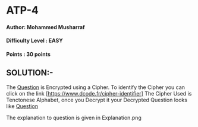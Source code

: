# ATP-4
#### Author: Mohammed Musharraf 
#### Difficulty Level : EASY
#### Points : 30 points

## SOLUTION:-

The [Question](Encrypted-Question.png) is Encrypted using a Cipher. To identify the Cipher you can click on the link [https://www.dcode.fr/cipher-identifier]
The Cipher Used is Tenctonese Alphabet, once you Decrypt it your Decrypted Question looks like [Question](Decrypted-Question.png) 

The explanation to question is given in Explanation.png 
